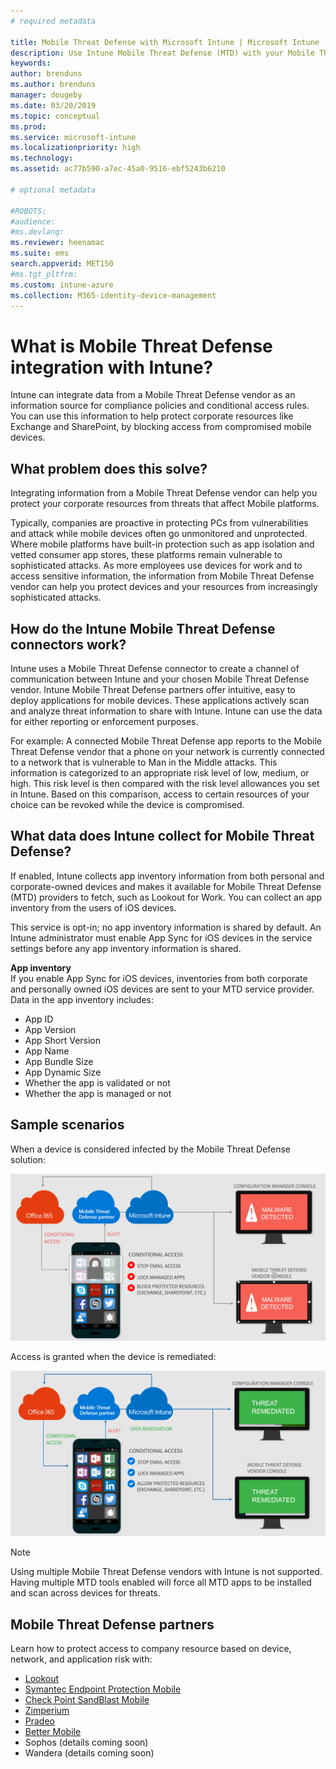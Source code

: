 ```yaml
---
# required metadata

title: Mobile Threat Defense with Microsoft Intune | Microsoft Intune
description: Use Intune Mobile Threat Defense (MTD) with your Mobile Threat Defense partner to protect access to company resources based on device risk.
keywords:
author: brenduns
ms.author: brenduns
manager: dougeby
ms.date: 03/20/2019
ms.topic: conceptual
ms.prod:
ms.service: microsoft-intune
ms.localizationpriority: high
ms.technology:
ms.assetid: ac77b590-a7ec-45a0-9516-ebf5243b6210

# optional metadata

#ROBOTS:
#audience:
#ms.devlang:
ms.reviewer: heenamac
ms.suite: ems
search.appverid: MET150
#ms.tgt_pltfrm:
ms.custom: intune-azure
ms.collection: M365-identity-device-management
---
```


# What is Mobile Threat Defense integration with Intune?
Intune can integrate data from a Mobile Threat Defense vendor as an information source for compliance policies and conditional access rules. You can use this information to help protect corporate resources like Exchange and SharePoint, by blocking access from compromised mobile devices.  

## What problem does this solve?
Integrating information from a Mobile Threat Defense vendor can help you protect your corporate resources from threats that affect Mobile platforms.  

Typically, companies are proactive in protecting PCs from vulnerabilities and attack while mobile devices often go unmonitored and unprotected. Where mobile platforms have built-in protection such as app isolation and vetted consumer app stores, these platforms remain vulnerable to sophisticated attacks. As more employees use devices for work and to access sensitive information, the information from Mobile Threat Defense vendor can help you protect devices and your resources from increasingly sophisticated attacks.  

## How do the Intune Mobile Threat Defense connectors work?

Intune uses a Mobile Threat Defense connector to create a channel of communication between Intune and your chosen Mobile Threat Defense vendor. Intune Mobile Threat Defense partners offer intuitive, easy to deploy applications for mobile devices. These applications actively scan and analyze threat information to share with Intune. Intune can use the data for either reporting or enforcement purposes.  

For example: A connected Mobile Threat Defense app reports to the Mobile Threat Defense vendor that a phone on your network is currently connected to a network that is vulnerable to Man in the Middle attacks. This information is categorized to an appropriate risk level of low, medium, or high. This risk level is then compared with the risk level allowances you set in Intune. Based on this comparison, access to certain resources of your choice can be revoked while the device is compromised.

## What data does Intune collect for Mobile Threat Defense?

If enabled, Intune collects app inventory information from both personal and corporate-owned devices and makes it available for Mobile Threat Defense (MTD) providers to fetch, such as Lookout for Work. You can collect an app inventory from the users of iOS devices.

This service is opt-in; no app inventory information is shared by default. An Intune administrator must enable App Sync for iOS devices in the service settings before any app inventory information is shared.

**App inventory**  
If you enable App Sync for iOS devices, inventories from both corporate and personally owned iOS devices are sent to your MTD service provider. Data in the app inventory includes:

 - App ID
 - App Version
 - App Short Version
 - App Name
 - App Bundle Size
 - App Dynamic Size
 - Whether the app is validated or not
 - Whether the app is managed or not

## Sample scenarios

When a device is considered infected by the Mobile Threat Defense solution:

![Image showing a Mobile Threat Defense infected device](./media/MTD-image-1.png)

Access is granted when the device is remediated:

![Image showing a Mobile Threat Defense Access granted](./media/MTD-image-2.png)

> [!NOTE] 
> Using multiple Mobile Threat Defense vendors with Intune is not supported. Having multiple MTD tools enabled will force all MTD apps to be installed and scan across devices for threats.

## Mobile Threat Defense partners

Learn how to protect access to company resource based on device, network, and application risk with:

- [Lookout](lookout-mobile-threat-defense-connector.md)
- [Symantec Endpoint Protection Mobile](skycure-mobile-threat-defense-connector.md)
- [Check Point SandBlast Mobile](checkpoint-sandblast-mobile-mobile-threat-defense-connector.md)
- [Zimperium](zimperium-mobile-threat-defense-connector.md)
- [Pradeo](pradeo-mobile-threat-defense-connector.md)
- [Better Mobile](better-mobile-threat-defense-connector.md)
- Sophos (details coming soon)
- Wandera (details coming soon)
